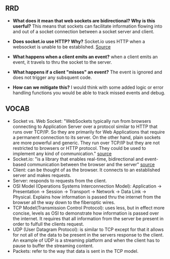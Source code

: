 ## RRD
- **What does it mean that web sockets are bidirectional? Why is this userful?** This means that sockets can facilitate information flowing into and out of a socket connection between a socket server and client.

- **Does socket.io use HTTP? Why?** Socket.io uses HTTP when a websocket is unable to be established. [Source](https://socket.io/docs/v4/index.html)

- **What happens when a client emits an event?** when a client emits an event, it travels to thru the socket to the server.

- **What happens if a client "misses" an event?** The event is ignored and does not trigger any subsquent code. 

- **How can we mitigate this?** I would think with some added logic or error handling functions you would be able to track missed events and debug. 

## VOCAB
- Socket vs. Web Socket: "WebSockets typically run from browsers connecting to Application Server over a protocol similar to HTTP that runs over TCP/IP. So they are primarily for Web Applications that require a permanent connection to its server. On the other hand, plain sockets are more powerful and generic. They run over TCP/IP but they are not restricted to browsers or HTTP protocol. They could be used to implement any kind of communication." [source](https://stackoverflow.com/questions/4973622/difference-between-socket-and-websocket#:~:text=WebSockets%20typically%20run%20from%20browsers,are%20more%20powerful%20and%20generic.)
- Socket.io: "is a library that enables real-time, bidirectional and event-based communication between the browser and the server" [source](https://socket.io/docs/v4/index.html#What-Socket-IO-is) 
- Client: can be thought of as the browser. It connects to an established server and makes requests. 
- Server: responds to requests from the client.
- OSI Model (Operations Systems Interconnection Model): Application -> Presentation -> Session -> Transport -> Network -> Data Link -> Physical.  Explains how information is passed thru the internet from the browser all the way down to the fiberoptic wires. 
- TCP Model(Transmission Control Protocol): uses less, but in effect more concise, levels as OSI to demonstrate how information is passed over the internet.  It requires that all information from the server be present in order to fulfull the clients request. 
- UDP (User Datagram Protocol): is similar to TCP except for that it allows for not all of the data to be present in the servers response to the client.  An example of UDP is a streaming platform and when the client has to pause to buffer the streaming content.
- Packets: refer to the way that data is sent in the TCP model.
